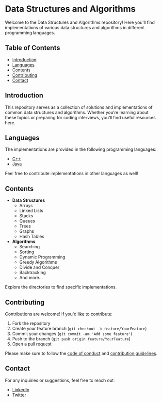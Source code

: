 # Data Structures and Algorithms

Welcome to the Data Structures and Algorithms repository! Here you'll find implementations of various data structures and algorithms in different programming languages.

## Table of Contents
- [Introduction](#introduction)
- [Languages](#languages)
- [Contents](#contents)
- [Contributing](#contributing)
- [Contact](#contact)

## Introduction
This repository serves as a collection of solutions and implementations of common data structures and algorithms. Whether you're learning about these topics or preparing for coding interviews, you'll find useful resources here.

## Languages
The implementations are provided in the following programming languages:
- [C++](cpp/)
- [Java](java/)


Feel free to contribute implementations in other languages as well!

## Contents
- **Data Structures**
  - Arrays
  - Linked Lists
  - Stacks
  - Queues
  - Trees
  - Graphs
  - Hash Tables
- **Algorithms**
  - Searching
  - Sorting
  - Dynamic Programming
  - Greedy Algorithms
  - Divide and Conquer
  - Backtracking
  - And more...

Explore the directories to find specific implementations.

## Contributing
Contributions are welcome! If you'd like to contribute:
1. Fork the repository
2. Create your feature branch (`git checkout -b feature/YourFeature`)
3. Commit your changes (`git commit -am 'Add some feature'`)
4. Push to the branch (`git push origin feature/YourFeature`)
5. Open a pull request

Please make sure to follow the [code of conduct](CODE_OF_CONDUCT.md) and [contribution guidelines](CONTRIBUTING.md).

## Contact
For any inquiries or suggestions, feel free to reach out:
- [LinkedIn](https://www.linkedin.com/in/shubham-sonake-410241231)
- [Twitter](https://x.com/Shubham3102003?s=08)
